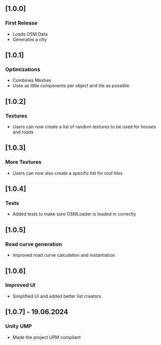 ## [1.0.0]
### First Release
- Loads OSM Data
- Generates a city

## [1.0.1]
### Optimizations
- Combines Meshes
- Uses as little components per object and tile as possible

## [1.0.2]
### Textures
- Users can now create a list of random textures to be used for houses and roads

## [1.0.3]
### More Textures
- Users can now also create a specific list for roof tiles

## [1.0.4]
### Tests
- Added tests to make sure OSMLoader is loaded in correctly

## [1.0.5]
### Road curve generation
- Improved road curve calculation and instantiation

## [1.0.6]
### Improved UI
- Simplified UI and added better list creators

## [1.0.7] - 19.06.2024
### Unity UMP
- Made the project UPM compliant